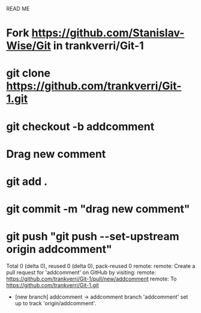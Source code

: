 READ ME

# Fork  https://github.com/Stanislav-Wise/Git in trankverri/Git-1 

# git clone https://github.com/trankverri/Git-1.git

# git checkout -b addcomment

# Drag new comment
# git add .
# git commit -m "drag new comment"

# git push "git push --set-upstream origin addcomment"
Total 0 (delta 0), reused 0 (delta 0), pack-reused 0
remote: 
remote: Create a pull request for 'addcomment' on GitHub by visiting:
remote:      https://github.com/trankverri/Git-1/pull/new/addcomment
remote:
To https://github.com/trankverri/Git-1.git
 * [new branch]      addcomment -> addcomment
branch 'addcomment' set up to track 'origin/addcomment'.

# 
